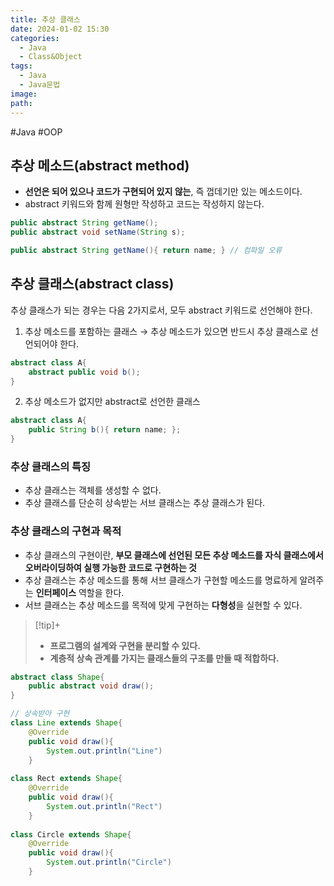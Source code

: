 ```yaml
---
title: 추상 클래스
date: 2024-01-02 15:30
categories:
  - Java
  - Class&Object
tags:
  - Java
  - Java문법
image: 
path:
---
```

#Java #OOP 

## 추상 메소드(abstract method)
+ **선언은 되어 있으나 코드가 구현되어 있지 않는**, 즉 껍데기만 있는 메소드이다.
+ abstract 키워드와 함께 원형만 작성하고 코드는 작성하지 않는다.

```java
public abstract String getName();
public abstract void setName(String s);

public abstract String getName(){ return name; } // 컴파일 오류
```


## 추상 클래스(abstract class)
추상 클래스가 되는 경우는 다음 2가지로서, 모두 abstract 키워드로 선언해야 한다.
1. 추상 메소드를 포함하는 클래스 → 추상 메소드가 있으면 반드시 추상 클래스로 선언되어야 한다.

```java
abstract class A{
	abstract public void b();
}
```

2. 추상 메소드가 없지만 abstract로 선언한 클래스

```java
abstract class A{
	public String b(){ return name; };
}
```

### 추상 클래스의 특징
+ 추상 클래스는 객체를 생성할 수 없다.
+ 추상 클래스를 단순히 상속받는 서브 클래스는 추상 클래스가 된다.

### 추상 클래스의 구현과 목적
+ 추상 클래스의 구현이란, **부모 클래스에 선언된 모든 추상 메소드를 자식 클래스에서 오버라이딩하여 실행 가능한 코드로 구현하는 것**
+ 추상 클래스는 추상 메소드를 통해 서브 클래스가 구현할 메소드를 명료하게 알려주는 **인터페이스** 역할을 한다.
+ 서브 클래스는 추상 메소드를 목적에 맞게 구현하는 **다형성**을 실현할 수 있다.

> [!tip]+ 
> + **프로그램의 설계와 구현을 분리할 수 있다.**
> + **계층적 상속 관계를 가지는 클래스들의 구조를 만들 때 적합하다.**

```java
abstract class Shape{
	public abstract void draw();
}

// 상속받아 구현
class Line extends Shape{
	@Override
    public void draw(){
    	System.out.println("Line")
    }
    
class Rect extends Shape{
	@Override
    public void draw(){
    	System.out.println("Rect")
    }
    
class Circle extends Shape{
	@Override
    public void draw(){
    	System.out.println("Circle")
    }
```